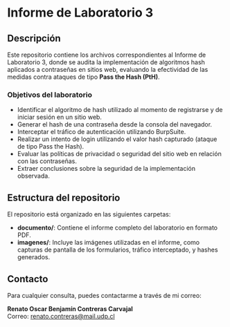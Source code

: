 # Informe de Laboratorio 3

## Descripción

Este repositorio contiene los archivos correspondientes al Informe de Laboratorio 3, donde se audita la implementación de algoritmos hash aplicados a contraseñas en sitios web, evaluando la efectividad de las medidas contra ataques de tipo **Pass the Hash (PtH)**.

### Objetivos del laboratorio

- Identificar el algoritmo de hash utilizado al momento de registrarse y de iniciar sesión en un sitio web.
- Generar el hash de una contraseña desde la consola del navegador.
- Interceptar el tráfico de autenticación utilizando BurpSuite.
- Realizar un intento de login utilizando el valor hash capturado (ataque de tipo Pass the Hash).
- Evaluar las políticas de privacidad o seguridad del sitio web en relación con las contraseñas.
- Extraer conclusiones sobre la seguridad de la implementación observada.

## Estructura del repositorio

El repositorio está organizado en las siguientes carpetas:

- **documento/**: Contiene el informe completo del laboratorio en formato PDF.
- **imagenes/**: Incluye las imágenes utilizadas en el informe, como capturas de pantalla de los formularios, tráfico interceptado, y hashes generados.

## Contacto

Para cualquier consulta, puedes contactarme a través de mi correo:

**Renato Oscar Benjamín Contreras Carvajal**  
Correo: renato.contreras@mail.udp.cl
